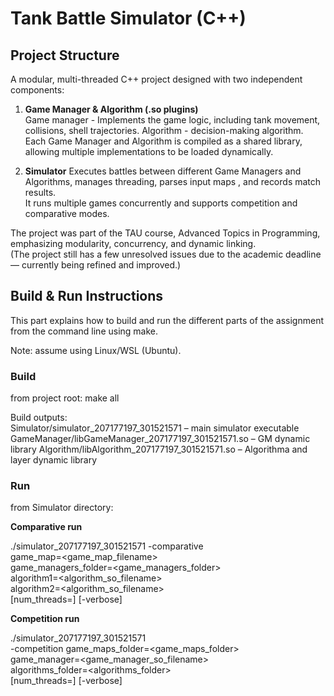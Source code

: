 # Tank Battle Simulator (C++)

## Project Structure

A modular, multi-threaded C++ project designed with two independent components:

1. **Game Manager & Algorithm (.so plugins)**  
   Game manager - Implements the game logic, including tank movement, collisions, shell trajectories.
   Algorithm - decision-making algorithm.
   Each Game Manager and Algorithm is compiled as a shared library, allowing multiple implementations to be loaded dynamically.

3. **Simulator**
   Executes battles between different Game Managers and Algorithms, manages threading, parses input maps , and records match results.  
   It runs multiple games concurrently and supports competition and comparative modes.

The project was part of the TAU course, Advanced Topics in Programming, emphasizing modularity, concurrency, and dynamic linking.  
(The project still has a few unresolved issues due to the academic deadline — currently being refined and improved.)

## Build & Run Instructions

This part explains how to build and run the different parts of the assignment from the command line using make.

Note: assume using Linux/WSL (Ubuntu).

### Build
from project root:
make all

Build outputs:  
Simulator/simulator_207177197_301521571 – main simulator executable
GameManager/libGameManager_207177197_301521571.so – GM dynamic library
Algorithm/libAlgorithm_207177197_301521571.so – Algorithma and layer dynamic library

### Run
from Simulator directory:

**Comparative run**

./simulator_207177197_301521571 -comparative \
game_map=<game_map_filename> \
game_managers_folder=<game_managers_folder> \
algorithm1=<algorithm_so_filename> \
algorithm2=<algorithm_so_filename> \
[num_threads=<num>] [-verbose]

**Competition run** 

./simulator_207177197_301521571 \
-competition game_maps_folder=<game_maps_folder> \
game_manager=<game_manager_so_filename> \
algorithms_folder=<algorithms_folder> \
[num_threads=<num>] [-verbose]

